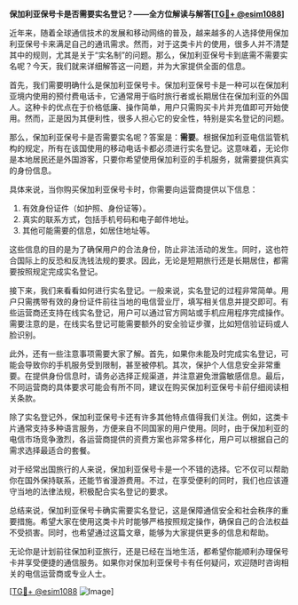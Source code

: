 **保加利亚保号卡是否需要实名登记？——全方位解读与解答[[TG💪+ @esim1088](https://t.me/s/esim1088)]**

近年来，随着全球通信技术的发展和移动网络的普及，越来越多的人选择使用保加利亚保号卡来满足自己的通讯需求。然而，对于这类卡片的使用，很多人并不清楚其中的规则，尤其是关于“实名制”的问题。那么，保加利亚保号卡到底需不需要实名呢？今天，我们就来详细解答这一问题，并为大家提供全面的信息。

首先，我们需要明确什么是保加利亚保号卡。保加利亚保号卡是一种可以在保加利亚境内使用的预付费电话卡，它通常用于临时旅行者或长期居住在保加利亚的外国人。这种卡的优点在于价格低廉、操作简单，用户只需购买卡片并充值即可开始使用。然而，正是因为其便利性，很多人担心它的安全性，特别是实名登记的问题。

那么，保加利亚保号卡是否需要实名呢？答案是：**需要**。根据保加利亚电信监管机构的规定，所有在该国使用的移动电话卡都必须进行实名登记。这意味着，无论你是本地居民还是外国游客，只要你希望使用保加利亚的手机服务，就需要提供真实的身份信息。

具体来说，当你购买保加利亚保号卡时，你需要向运营商提供以下信息：
1. 有效身份证件（如护照、身份证等）。
2. 真实的联系方式，包括手机号码和电子邮件地址。
3. 其他可能需要的信息，如居住地址等。

这些信息的目的是为了确保用户的合法身份，防止非法活动的发生。同时，这也符合国际上的反恐和反洗钱法规的要求。因此，无论是短期旅行还是长期居住，都需要按照规定完成实名登记。

接下来，我们来看看如何进行实名登记。一般来说，实名登记的过程非常简单。用户只需携带有效的身份证件前往当地的电信营业厅，填写相关信息并提交即可。有些运营商还支持在线实名登记，用户可以通过官方网站或手机应用程序完成操作。需要注意的是，在线实名登记可能需要额外的安全验证步骤，比如短信验证码或人脸识别。

此外，还有一些注意事项需要大家了解。首先，如果你未能及时完成实名登记，可能会导致你的手机服务受到限制，甚至被停机。其次，保护个人信息安全非常重要。在提供身份信息时，请务必选择正规渠道，并注意避免泄露敏感信息。最后，不同运营商的具体要求可能会有所不同，建议在购买保加利亚保号卡前仔细阅读相关条款。

除了实名登记外，保加利亚保号卡还有许多其他特点值得我们关注。例如，这类卡片通常支持多种语言服务，方便来自不同国家的用户使用。同时，由于保加利亚的电信市场竞争激烈，各运营商提供的资费方案也非常多样化，用户可以根据自己的需求选择最适合的套餐。

对于经常出国旅行的人来说，保加利亚保号卡是一个不错的选择。它不仅可以帮助你在国外保持联系，还能节省漫游费用。不过，在享受便利的同时，我们也应该遵守当地的法律法规，积极配合实名登记的要求。

总结来说，保加利亚保号卡确实需要实名登记，这是保障通信安全和社会秩序的重要措施。希望大家在使用这类卡片时能够严格按照规定操作，确保自己的合法权益不受损害。同时，也希望通过这篇文章，能够为大家提供更多的信息和帮助。

无论你是计划前往保加利亚旅行，还是已经在当地生活，都希望你能顺利办理保号卡并享受便捷的通信服务。如果你对保加利亚保号卡有任何疑问，欢迎随时咨询相关的电信运营商或专业人士。

[[TG💪+ @esim1088](https://t.me/s/esim1088) ![Image](https://i.postimg.cc/4NQfJmqS/Snipaste-2025-05-13-00-14-12.png)]